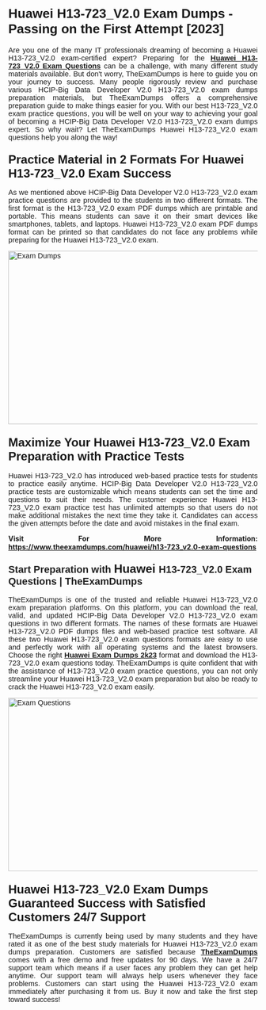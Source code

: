 <h1><span style="font-size:26px"><strong><span style="font-family:Calibri,sans-serif">Huawei H13-723_V2.0 Exam Dumps - Passing on the First Attempt [2023]</span></strong></span></h1> <p style="text-align:justify"><span style="font-size:11pt"><span style="font-family:Calibri,sans-serif">Are you one of the many IT professionals dreaming of becoming a Huawei H13-723_V2.0 exam-certified expert? Preparing for the <a href="https://www.theexamdumps.com/huawei/h13-723_v2.0-exam-questions"><strong>Huawei H13-723_V2.0 Exam Questions</strong></a> can be a challenge, with many different study materials available. But don't worry, TheExamDumps is here to guide you on your journey to success. Many people rigorously review and purchase various HCIP-Big Data Developer V2.0 H13-723_V2.0 exam dumps preparation materials, but TheExamDumps offers a comprehensive preparation guide to make things easier for you. With our best H13-723_V2.0 exam practice questions, you will be well on your way to achieving your goal of becoming a HCIP-Big Data Developer V2.0 H13-723_V2.0 exam dumps expert. So why wait? Let TheExamDumps Huawei H13-723_V2.0 exam questions help you along the way!</span></span></p> <h3><strong><span style="font-size:11pt"><span style="font-family:Calibri,sans-serif"><span style="font-size:18.0pt">Practice Material in 2 Formats For Huawei H13-723_V2.0 Exam Success</span></span></span></strong></h3> <p style="text-align:justify"><span style="font-size:11pt"><span style="font-family:Calibri,sans-serif">As we mentioned above HCIP-Big Data Developer V2.0 H13-723_V2.0 exam practice questions are provided to the students in two different formats. The first format is the H13-723_V2.0 exam PDF dumps which are printable and portable. This means students can save it on their smart devices like smartphones, tablets, and laptops. Huawei H13-723_V2.0 exam PDF dumps format can be printed so that candidates do not face any problems while preparing for the Huawei H13-723_V2.0 exam.</span></span></p> <p style="text-align:justify"><span style="font-size:11pt"><span style="font-family:Calibri,sans-serif"><img alt="Exam Dumps" src="https://blogger.googleusercontent.com/img/b/R29vZ2xl/AVvXsEjc0alX9f7D0J2fd3JpWwoMjd3YPRapOoB_fjTGpUs-OSZTfqZvz4v6ocotbgvQ3CU-4bvQmFuBd0DCyRe7VYlZy5Bg0FvPjLRu9zI7AzR6WXBbxZ6w74RlDF0kMkF1RkpTX5XcObrdQJIPROv_pQ9sNQt_GQ62wXcy5Zz4U8GpVYprMOCpHaFeZqJaew/s1640/ny2023ted1.jpg" style="height:350px; width:750px" /></span></span></p> <h3><span style="font-size:11pt"><span style="font-family:Calibri,sans-serif"><strong><span style="font-size:18.0pt">Maximize Your Huawei H13-723_V2.0 Exam Preparation with Practice Tests</span></strong></span></span></h3> <p style="text-align:justify"><span style="font-size:11pt"><span style="font-family:Calibri,sans-serif">Huawei H13-723_V2.0 has introduced web-based practice tests for students to practice easily anytime. HCIP-Big Data Developer V2.0 H13-723_V2.0 practice tests are customizable which means students can set the time and questions to suit their needs. The customer experience Huawei H13-723_V2.0 exam practice test has unlimited attempts so that users do not make additional mistakes the next time they take it. Candidates can access the given attempts before the date and avoid mistakes in the final exam.</span></span></p> <p style="text-align:justify"><strong>Visit For More Information: <a href="https://www.theexamdumps.com/huawei/h13-723_v2.0-exam-questions">https://www.theexamdumps.com/huawei/h13-723_v2.0-exam-questions</a></strong></p> <h3><span style="font-size:11pt"><span style="font-family:Calibri,sans-serif"><strong><span style="font-size:15.0pt"><span style="font-family:"Arial",sans-serif"><span style="color:#212121">Start Preparation with </span></span></span><span style="font-size:18.0pt">Huawei </span><span style="font-size:15.0pt"><span style="font-family:"Arial",sans-serif"><span style="color:#212121"> H13-723_V2.0 Exam Questions | TheExamDumps</span></span></span></strong></span></span></h3> <p style="text-align:justify"><span style="font-size:11pt"><span style="font-family:Calibri,sans-serif">TheExamDumps is one of the trusted and reliable Huawei H13-723_V2.0 exam preparation platforms. On this platform, you can download the real, valid, and updated HCIP-Big Data Developer V2.0 H13-723_V2.0 exam questions in two different formats. The names of these formats are Huawei H13-723_V2.0 PDF dumps files and web-based practice test software. All these two Huawei H13-723_V2.0 exam questions formats are easy to use and perfectly work with all operating systems and the latest browsers. Choose the right <a href="https://www.theexamdumps.com/huawei-exam-dumps"><strong>Huawei Exam Dumps 2k23</strong></a> format and download the H13-723_V2.0 exam questions today. TheExamDumps is quite confident that with the assistance of H13-723_V2.0 exam practice questions, you can not only streamline your Huawei H13-723_V2.0 exam preparation but also be ready to crack the Huawei H13-723_V2.0 exam easily.</span></span></p> <p style="text-align:justify"><span style="font-size:11pt"><span style="font-family:Calibri,sans-serif"><a href="https://www.theexamdumps.com/huawei/h13-723_v2.0-exam-questions" rel="no-follow"><img alt="Exam Questions" src="https://blogger.googleusercontent.com/img/b/R29vZ2xl/AVvXsEh587IRQS9WdIwYlO1XyFA8nINzyylpBd7NdYOg9PTzTNjYcF56ZNoPpixivKqIf3opnXs9GE94GbvumEC6-H1no9dUewTsPhacjupLxc871G1FrH_4bvB01r16J2HvD6xLcWqPSrdP3142foxM4LxIC86ckBXtfeVD76gmAD8aaR3UQD5ODL3vr7tEgA/s1200/ny2023ted2.jpg" style="height:350px; width:750px" /></a></span></span></p> <h3><span style="font-size:11pt"><span style="font-family:Calibri,sans-serif"><strong><span style="font-size:18.0pt">Huawei H13-723_V2.0 Exam Dumps Guaranteed Success with Satisfied Customers 24/7 Support</span></strong></span></span></h3> <p style="text-align:justify"><span style="font-size:11pt"><span style="font-family:Calibri,sans-serif">TheExamDumps is currently being used by many students and they have rated it as one of the best study materials for Huawei H13-723_V2.0 exam dumps preparation. Customers are satisfied because <a href="https://www.theexamdumps.com/"><strong>TheExamDumps</strong></a> comes with a free demo and free updates for 90 days. We have a 24/7 support team which means if a user faces any problem they can get help anytime. Our support team will always help users whenever they face problems. Customers can start using the Huawei H13-723_V2.0 exam immediately after purchasing it from us. Buy it now and take the first step toward success!</span></span></p>
